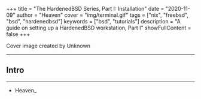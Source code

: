 +++
title = "The HardenedBSD Series, Part I: Installation"
date = "2020-11-09"
author = "Heaven"
cover = "img/terminal.gif"
tags = ["nix", "freebsd", "bsd", "hardenedbsd"]
keywords = ["bsd", "tutorials"]
description = "A guide on setting up a HardenedBSD workstation, Part I"
showFullContent = false
+++

Cover image created by Unknown

---

## Intro

---

- Heaven_


